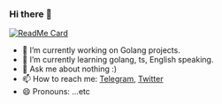 ### Hi there 👋

[![ReadMe Card](https://github-readme-stats.vercel.app/api?username=mahmoud-eskandari&show_icons=true)](https://github.com/mahmoud-eskandari/mahmoud-eskandari)

- 🔭 I’m currently working on Golang projects.
- 🌱 I’m currently learning golang, ts, English speaking.
- 💬 Ask me about nothing :)
- 📫 How to reach me: [Telegram](https://t.me/mahmoud_etc), [Twitter](https://twitter.com/MahmoudEskandri)
- 😄 Pronouns: ...etc
